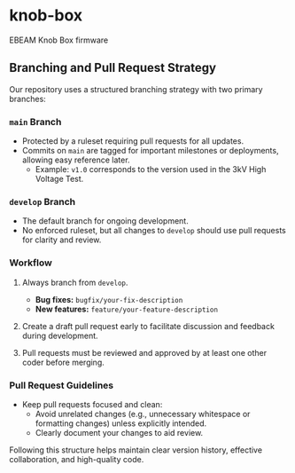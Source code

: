 # knob-box
EBEAM Knob Box firmware

## Branching and Pull Request Strategy

Our repository uses a structured branching strategy with two primary branches:

### `main` Branch

- Protected by a ruleset requiring pull requests for all updates.
- Commits on `main` are tagged for important milestones or deployments, allowing easy reference later.
  - Example: `v1.0` corresponds to the version used in the 3kV High Voltage Test.

### `develop` Branch

- The default branch for ongoing development.
- No enforced ruleset, but all changes to `develop` should use pull requests for clarity and review.

### Workflow

1. Always branch from `develop`.
   - **Bug fixes:** `bugfix/your-fix-description`
   - **New features:** `feature/your-feature-description`

2. Create a draft pull request early to facilitate discussion and feedback during development.
3. Pull requests must be reviewed and approved by at least one other coder before merging.

### Pull Request Guidelines

- Keep pull requests focused and clean:
  - Avoid unrelated changes (e.g., unnecessary whitespace or formatting changes) unless explicitly intended.
  - Clearly document your changes to aid review.

Following this structure helps maintain clear version history, effective collaboration, and high-quality code.